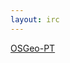 ```yaml
---
layout: irc
---
```

<a id="nabblelink" href="http://osgeo-org.1560.x6.nabble.com/OSGeo-Portuguese-Local-Chapter-f3731409.html/">OSGeo-PT</a>
<script src="http://osgeo-org.1560.x6.nabble.com/OSGeo-Portuguese-Local-Chapter-f3731409.html/embed/f1"></script>